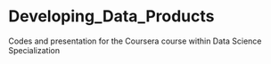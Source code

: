 # Developing_Data_Products
Codes and presentation for the Coursera course within Data Science Specialization
